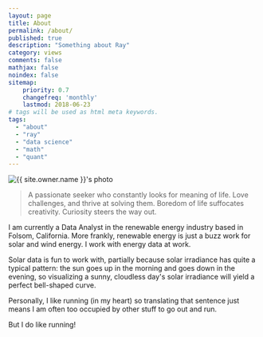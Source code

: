 ```yaml
---
layout: page
title: About
permalink: /about/
published: true
description: "Something about Ray"
category: views
comments: false
mathjax: false
noindex: false
sitemap:
    priority: 0.7
    changefreq: 'monthly'
    lastmod: 2018-06-23
# tags will be used as html meta keywords.    
tags:
  - "about"
  - "ray"
  - "data science"
  - "math"
  - "quant"
---
```


<div class="post-author text-center">                       
<img src="{{ site.urlimg }}{{ site.owner.avatar }}" alt="{{ site.owner.name }}'s photo" itemprop="image" class="post-avatar img-circle img-responsive"/> 
</div>

>A passionate seeker who constantly looks for meaning of life. Love challenges, and thrive at solving them. Boredom of life suffocates creativity. Curiosity steers the way out.

I am currently a Data Analyst in the renewable energy industry based in Folsom, California. More frankly, renewable energy is just a buzz work for solar and wind energy. I work with energy data at work. 

Solar data is fun to work with, partially because solar irradiance has quite a typical pattern: the sun goes up in the morning and goes down in the evening, so visualizing a sunny, cloudless day's solar irradiance will yield a perfect bell-shaped curve. 

Personally, I like running (in my heart) so translating that sentence just means I am often too occupied by other stuff to go out and run. 

But I do like running!